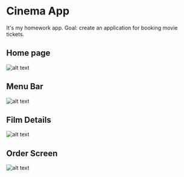 # Cinema App

It's my homework app.
Goal: create an application for booking movie tickets.

## Home page

![alt text](http://dev.artebiakin.com/source/cinema_app-01.png 'Home page')

## Menu Bar

![alt text](http://dev.artebiakin.com/source/cinema_app-02.png 'Menu Bar')

## Film Details

![alt text](http://dev.artebiakin.com/source/cinema_app-03.png 'Film Details')

## Order Screen

![alt text](http://dev.artebiakin.com/source/cinema_app-04.png 'Order Screen')
